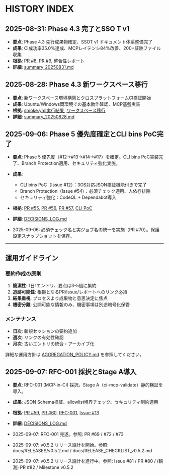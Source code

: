 # HISTORY INDEX

## 2025-08-31: Phase 4.3 完了とSSO T v1
- **要点**: Phase 4.3 先行成果物確定、SSOT v1 ドキュメント体系整備完了
- **成果**: CI成功率35.0%達成、MCPレイテンシ84%改善、200+証跡ファイル収集
- **根拠**: [PR #8](https://github.com/Driedsandwich/ucomm/pull/8), [PR #9](https://github.com/Driedsandwich/ucomm/pull/9), [整合性レポート](../reports/phase4.3_integrity_20250828_220919.md)
- **詳細**: [summary_20250831.md](./2025-08/summary_20250831.md)

## 2025-08-28: Phase 4.3 新ワークスペース移行
- **要点**: 新ワークスペース環境構築とクロスプラットフォームCI検証開始
- **成果**: Ubuntu/Windows両環境での基本動作確認、MCP基盤実装
- **根拠**: [smoke.yml実行結果](../../artifacts/ci-remote/20250828_215253/), [ワークスペース移行](../../CURRENT_WORK.md)
- **詳細**: [summary_20250828.md](./2025-08/summary_20250828.md)

## 2025-09-06: Phase 5 優先度確定とCLI bins PoC完了
- **要点**: Phase 5 優先度（#12→#13→#14→#17）を確定。CLI bins PoC実装完了、Branch Protection適用、セキュリティ強化実施。
- **成果**: 
  - CLI bins PoC（Issue #12）：3OS対応JSON検証機能付きで完了
  - Branch Protection（Issue #54）：必須チェック適用、人依存排除
  - セキュリティ強化：CodeQL + Dependabot導入
- **根拠**: [PR #55](https://github.com/Driedsandwich/ucomm/pull/55), [PR #56](https://github.com/Driedsandwich/ucomm/pull/56), [PR #57](https://github.com/Driedsandwich/ucomm/pull/57), [CLI PoC](../CI/CLI_BINS_POC.md)
- **詳細**: [DECISIONS_LOG.md](../DECISIONS_LOG.md#2025-09-06)

- 2025-09-06: 必須チェック名と実ジョブ名の統一を実施（PR #70）。保護設定スナップショットを保存。

---

## 運用ガイドライン

### 要約作成の原則
1. **簡潔性**: 1日1エントリ、要点は3-5個に集約
2. **追跡可能性**: 根拠となるPR/Issue/レポートへのリンク必須
3. **結果重視**: プロセスより成果物と意思決定に焦点
4. **機密分離**: 公開可能な情報のみ、機密事項は別途暗号化保管

### メンテナンス
- **日次**: 新規セッションの要約追加
- **週次**: リンクの有効性確認
- **月次**: 古いエントリの統合・アーカイブ化

詳細な運用方針は [AGGREGATION_POLICY.md](./AGGREGATION_POLICY.md) を参照してください。
## 2025-09-07: RFC-001 採択とStage A導入
- **要点**: RFC-001 (MCP-in-CI) 採択。Stage A（ci-mcp-validate）静的検証を導入。
- **成果**: JSON Schema検証、allowlist境界チェック、セキュリティ制約適用
- **根拠**: [PR #59](https://github.com/Driedsandwich/ucomm/pull/59), [PR #60](https://github.com/Driedsandwich/ucomm/pull/60), [RFC-001](../../RFC/001-mcp-in-ci.md), [Issue #13](https://github.com/Driedsandwich/ucomm/issues/13)
- **詳細**: [DECISIONS_LOG.md](../DECISIONS_LOG.md#2025-09-07)

- 2025-09-07: RFC-001 完遂。参照: PR #69 / #72 / #73

- 2025-09-07: v0.5.2 リリース設計を開始。参照: docs/RELEASES/v0.5.2.md / docs/RELEASE_CHECKLIST_v0.5.2.md

- 2025-09-07: v0.5.2 リリース設計を進行中。参照: Issue #81 / PR #80 / (観測) PR #82 / Milestone v0.5.2
